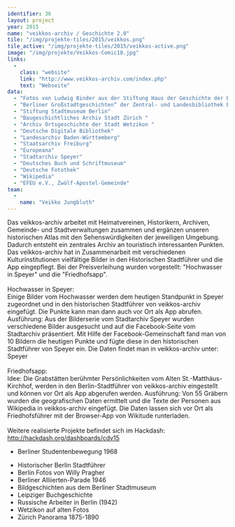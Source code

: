 ```yaml
---
identifier: 36
layout: project
year: 2015
name: "veikkos-archiv / Geschichte 2.0"
tile: "/img/projekte-tiles/2015/veikkos.png"
tile_active: "/img/projekte-tiles/2015/veikkos-active.png"
image: "/img/projekte/Veikkos-Comic18.jpg"
links:
  -
    class: "website"
    link: "http://www.veikkos-archiv.com/index.php"
    text: "Webseite"
data:
  - "Fotos von Ludwig Binder aus der Stiftung Haus der Geschichte der BRD"
  - "Berliner Großstadtgeschichten“ der Zentral- und Landesbibliothek Berlin"
  - "Stiftung Stadtmuseum Berlin"
  - "Baugeschichtliches Archiv Stadt Zürich "
  - "Archiv Ortsgeschichte der Stadt Wetzikon "
  - "Deutsche Digitale Bibliothek"
  - "Landesarchiv Baden-Württemberg"
  - "Staatsarchiv Freiburg"
  - "Europeana"
  - "Stadtarchiv Speyer"
  - "Deutsches Buch und Schriftmuseum"
  - "Deutsche Fotothek"
  - "Wikipedia"
  - "EFEU e.V., Zwölf-Apostel-Gemeinde"
team:
  -
    name: "Veikko Jungbluth"
---
```

Das veikkos-archiv arbeitet mit Heimatvereinen, Historikern, Archiven, Gemeinde- und Stadtverwaltungen zusammen und
ergänzen unseren historischen Atlas mit den Sehenswürdigkeiten der jeweiligen Umgebung. Dadurch entsteht ein zentrales
Archiv an touristisch interessanten Punkten. Das veikkos-archiv hat in Zusammenarbeit mit verschiedenen
Kulturinstitutionen vielfältige Bilder in den Historischen Stadtführer und die App eingepflegt. Bei der Preisverleihung
wurden vorgestellt: \"Hochwasser in Speyer\" und die \"Friedhofsapp\".<br /><br />Hochwasser in Speyer:<br />Einige
Bilder vom Hochwasser werden dem heutigen Standpunkt in Speyer zugeordnet und in den historischen Stadtführer von
veikkos-archiv eingefügt. Die Punkte kann man dann auch vor Ort als App abrufen. Ausführung: Aus der Bilderserie vom
Stadtarchiv Speyer wurden verschiedene Bilder ausgesucht und auf die Facebook-Seite vom Stadtarchiv präsentiert.
Mit Hilfe der Facebook-Gemeinschaft fand man von 10 Bildern die heutigen Punkte und fügte diese in den historischen
Stadtführer von Speyer ein.  Die Daten findet man in veikkos-archiv unter: Speyer<br /><br />Friedhofsapp:<br />Idee:
Die Grabstätten berühmter Persönlichkeiten vom Alten St.-Matthäus-Kirchhof, werden in den Berlin-Stadtführer von
veikkos-archiv eingestellt und können vor Ort als App abgerufen werden. Ausführung:  Von 55 Gräbern wurden die
geografischen Daten ermittelt und die Texte der Personen aus Wikipedia in veikkos-archiv eingefügt. Die Daten lassen
sich vor Ort als Friedhofsführer mit der Browser-App von Wikitude runterladen. <br /><br />Weitere realisierte Projekte
befindet sich im Hackdash: http://hackdash.org/dashboards/cdv15<ul><li>Berliner Studentenbewegung 1968</li>
<li>Historischer Berlin Stadtführer</li><li>Berlin Fotos von Willy Pragher</li><li>Berliner Alliierten-Parade 1946</li>
<li>Bildgeschichten aus dem Berliner Stadtmuseum</li><li>Leipziger Buchgeschichte</li><li>Russische Arbeiter in Berlin (1942)</li>
<li>Wetzikon auf alten Fotos</li><li>Zürich Panorama 1875-1890</li></ul>